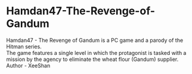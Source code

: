 # Hamdan47-The-Revenge-of-Gandum
Hamdan47 - The Revenge of Gandum is a PC game and a parody of the Hitman series.<br>
The game features a single level in which the protagonist is tasked with a mission by the agency to eliminate the wheat flour (Gandum) supplier.
<br>
Author - XeeShan
